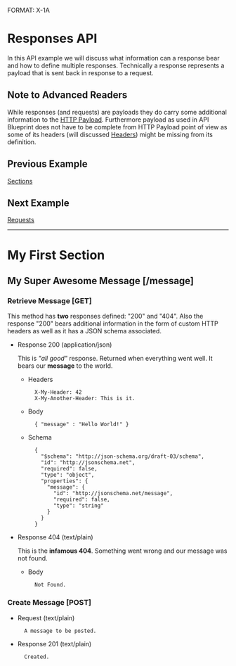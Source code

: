 FORMAT: X-1A

# Responses API
In this API example we will discuss what information can a response bear and how to define multiple responses. Technically a response represents a payload that is sent back in response to a request.

## Note to Advanced Readers
While responses (and requests) are payloads they do carry some additional information to the [HTTP Payload](http://www.w3.org/TR/di-gloss/#def-http-payload-entity). Furthermore payload as used in API Blueprint does not have to be complete from HTTP Payload point of view as some of its headers (will discussed [Headers](https://github.com/apiaryio/api-blueprint/blob/master/examples/7.%20Headers.md)) might be missing from its definition. 

## Previous Example
[Sections](https://github.com/apiaryio/api-blueprint/blob/master/examples/4.%20Sections.md)

## Next Example
[Requests](https://github.com/apiaryio/api-blueprint/blob/master/examples/6.%20Requests.md)

---

# My First Section

## My Super Awesome Message [/message]

### Retrieve Message [GET]
This method has **two** responses defined: "200" and "404". Also the response "200" bears additional information in the form of custom HTTP headers as well as it has a JSON schema associated.

+ Response 200 (application/json)

  This is *"all good"* response. Returned when everything went well. It bears our **message** to the world.

    + Headers

            X-My-Header: 42
            X-My-Another-Header: This is it.

    + Body

            { "message" : "Hello World!" }

    + Schema

            {
              "$schema": "http://json-schema.org/draft-03/schema",
              "id": "http://jsonschema.net",
              "required": false,
              "type": "object",
              "properties": {
                "message": {
                  "id": "http://jsonschema.net/message",
                  "required": false,
                  "type": "string"
                }
              }
            }

+ Response 404 (text/plain)

  This is the **infamous 404**. Something went wrong and our message was not found.

    + Body

            Not Found.
        
### Create Message [POST]

+ Request (text/plain)

        A message to be posted.
        
+ Response 201 (text/plain)

        Created.
